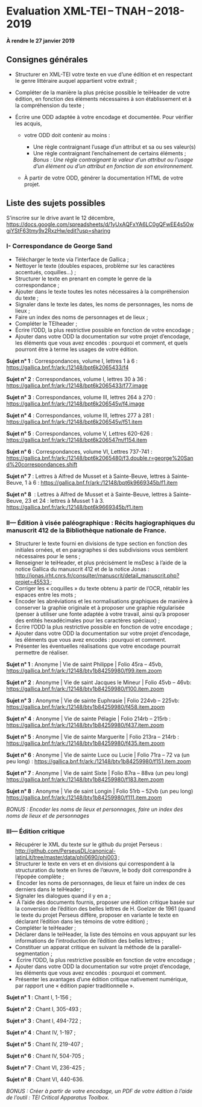 # Evaluation XML-TEI – TNAH – 2018-2019

**À rendre le 27 janvier 2019**


## Consignes générales

* Structurer en XML-TEI votre texte en vue d’une édition et en respectant le genre littéraire auquel appartient votre extrait ;

* Compléter de la manière la plus précise possible le teiHeader de votre édition, en fonction des éléments nécessaires à son établissement et à la compréhension du texte ;

* Écrire une ODD adaptée à votre encodage et documentée. Pour vérifier les acquis, 
	- votre ODD doit contenir au moins :
		- Une règle contraignant l’usage d’un attribut et sa ou ses valeur(s)
		- Une règle contraignant l’enchaînement de certains éléments ;
	*Bonus : Une règle contraignant la valeur d’un attribut ou l’usage d’un élément ou d’un attribut en fonction de son environnement.*
	
	- À partir de votre ODD, générer la documentation HTML de votre projet.

## Liste des sujets possibles

S’inscrire sur le drive avant le 12 décembre, <https://docs.google.com/spreadsheets/d/1yUxAQFxYA6LC0gQFwEE4s50wgjYStF63tmy9x2RxzHw/edit?usp=sharing>

### I- Correspondance de George Sand

* Télécharger le texte via l’interface de Gallica ;
* Nettoyer le texte (doubles espaces, problème sur les caractères accentués, coquilles…) ;
* Structurer le texte en prenant en compte le genre de la correspondance ;
* Ajouter dans le texte toutes les notes nécessaires à la compréhension du texte ;
* Signaler dans le texte les dates, les noms de personnages, les noms de lieux ;
* Faire un index des noms de personnages et de lieux ;
* Compléter le TEIheader ;
* Écrire l’ODD, la plus restrictive possible en fonction de votre encodage ;
* Ajouter dans votre ODD la documentation sur votre projet d’encodage, les éléments que vous avez encodés : pourquoi et comment, et quels pourront être à terme les usages de votre édition.

**Sujet n° 1** : Correspondances, volume I, lettres 1 à 6 : <https://gallica.bnf.fr/ark:/12148/bpt6k2065433/f4>

**Sujet n° 2** : Correspondances, volume I, lettres 30 à 36 :
<https://gallica.bnf.fr/ark:/12148/bpt6k2065433/f77.image> 

**Sujet n° 3** : Correspondances, volume III, lettres 264 à 270 :
<https://gallica.bnf.fr/ark:/12148/bpt6k206545v/f4.image> 

**Sujet n° 4** : Correspondances, volume III, lettres 277 à 281 :
<https://gallica.bnf.fr/ark:/12148/bpt6k206545v/f51.item>

**Sujet n° 5** : Correspondances, volume V, Lettres 620-626 : <https://gallica.bnf.fr/ark:/12148/bpt6k206547m/f154.item> 

**Sujet n° 6** : Correspondances, volume VI, Lettres 737-741 : <https://gallica.bnf.fr/ark:/12148/bpt6k2065480/f3.double.r=george%20Sand%20correspondances.shift>

**Sujet n° 7** : Lettres à Alfred de Musset et à Sainte-Beuve, lettres à Sainte-Beuve, 1 à 6 :
<https://gallica.bnf.fr/ark:/12148/bpt6k9669345b/f1.item> 

**Sujet n° 8**  : Lettres à Alfred de Musset et à Sainte-Beuve, lettres à Sainte-Beuve, 23 et 24 : lettres à Musset 1 à 3.
<https://gallica.bnf.fr/ark:/12148/bpt6k9669345b/f1.item> 

### II— Édition à visée paléographique : Récits hagiographiques du manuscrit 412 de la Bibliothèque nationale de France.

* Structurer le texte fourni en divisions de type section en fonction des initiales ornées, et en paragraphes si des subdivisions vous semblent nécessaires pour le sens ;
* Renseigner le teiHeader, et plus précisément le msDesc à l’aide de la notice Gallica du manuscrit 412 et de la notice Jonas : http://jonas.irht.cnrs.fr/consulter/manuscrit/detail_manuscrit.php?projet=45533 ;
* Corriger les « coquilles » du texte obtenu à partir de l’OCR, rétablir les espaces entre les mots ;
* Encoder les abréviations et les normalisations graphiques de manière à conserver la graphie originale et à proposer une graphie régularisée (penser à utiliser une fonte adaptée à votre travail, ainsi qu’à proposer des entités hexadécimales pour les caractères spéciaux) ;
* Écrire l’ODD la plus restrictive possible en fonction de votre encodage ;
* Ajouter dans votre ODD la documentation sur votre projet d’encodage, les éléments que vous avez encodés : pourquoi et comment.
* Présenter les éventuelles réalisations que votre encodage pourrait permettre de réaliser.

**Sujet n° 1** : Anonyme | Vie de saint Philippe | Folio 45ra – 45vb, <https://gallica.bnf.fr/ark:/12148/btv1b84259980/f99.item.zoom>

**Sujet n° 2** : Anonyme | Vie de saint Jacques le Mineur | Folio 45vb – 46vb: <https://gallica.bnf.fr/ark:/12148/btv1b84259980/f100.item.zoom> 

**Sujet n° 3** : Anonyme | Vie de sainte Euphrasie | Folio 224vb – 225vb:
<https://gallica.bnf.fr/ark:/12148/btv1b84259980/f458.item.zoom>

**Sujet n° 4** : Anonyme | Vie de sainte Pélagie | Folio 214rb – 215rb :
<https://gallica.bnf.fr/ark:/12148/btv1b84259980/f437.item.zoom> 

**Sujet n° 5** : Anonyme | Vie de sainte Marguerite | Folio 213ra – 214rb : 
<https://gallica.bnf.fr/ark:/12148/btv1b84259980/f435.item.zoom> 

**Sujet n° 6** : Anonyme | Vie de sainte Luce ou Lucie | Folio 71ra – 72 va (un peu long) :
<https://gallica.bnf.fr/ark:/12148/btv1b84259980/f151.item.zoom>
 
**Sujet n° 7** : Anonyme | Vie de saint Sixte | Folio 87ra – 88va (un peu long)
<https://gallica.bnf.fr/ark:/12148/btv1b84259980/f183.item.zoom>
 
**Sujet n° 8** : Anonyme | Vie de saint Longin | Folio 51rb – 52vb (un peu long)
<https://gallica.bnf.fr/ark:/12148/btv1b84259980/f111.item.zoom>

*BONUS : Encoder les noms de lieux et personnages, faire un index des noms de lieux et de personnages*

### III— Édition critique 

* Récupérer le XML du texte sur le github du projet Perseus : <http://github.com/PerseusDL/canonical-latinLit/tree/master/data/phi0690/phi003> ;
* Structurer le texte en vers et en divisions qui correspondent à la structuration du texte en livres de l’œuvre, le body doit correspondre à l’épopée complète ;
*  Encoder les noms de personnages, de lieux et faire un index de ces derniers dans le teiHeader ;
* Signaler les dialogues quand il y en a ;
*  À l’aide des documents fournis, proposer une édition critique basée sur la conversion de l’édition des belles lettres de H. Goelzer de 1961 (quand le texte du projet Perseus diffère, proposer en variante le texte en déclarant l’édition dans les témoins de votre édition) ;
* Compléter le teiHeader ;
* Déclarer dans le teiHeader, la liste des témoins en vous appuyant sur les informations de l’introduction de l’édition des belles lettres ;
* Constituer un apparat critique en suivant la méthode de la parallel-segmentation ;
*  Écrire l’ODD, la plus restrictive possible en fonction de votre encodage ;
* Ajouter dans votre ODD la documentation sur votre projet d’encodage, les éléments que vous avez encodés : pourquoi et comment.
* Présenter les avantages d’une édition critique nativement numérique, par rapport une « édition papier traditionnelle ».

**Sujet n° 1** : Chant I, 1-156 ;

**Sujet n° 2** : Chant I, 305-493 ;

**Sujet n° 3** : Chant I, 494-722 ;

**Sujet n° 4** : Chant IV, 1-197 ;

**Sujet n° 5** : Chant IV, 219-407 ;

**Sujet n° 6** : Chant IV, 504-705 ;

**Sujet n° 7** : Chant VI, 236-425 ;

**Sujet n° 8** : Chant VI, 440-636.

*BONUS : Créer à partir de votre encodage, un PDF de votre édition à l’aide de l’outil : TEI Critical Apparatus Toolbox.*